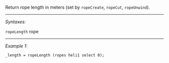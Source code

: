 Return rope length in meters (set by `ropeCreate`, `ropeCut`, `ropeUnwind`).


---
*Syntaxes:*

`ropeLength` rope

---
*Example 1:*

```sqf
_length = ropeLength (ropes heli1 select 0);
```